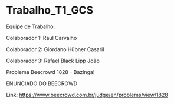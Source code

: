 # Trabalho_T1_GCS
Equipe de Trabalho:

Colaborador 1: Raul Carvalho

Colaborador 2: Giordano Hübner Casaril

Colaborador 3: Rafael Black Lipp João

Problema Beecrowd 1828 - Bazinga!

ENUNCIADO DO BEECROWD

Link: https://www.beecrowd.com.br/judge/en/problems/view/1828
